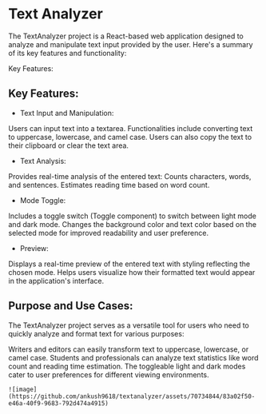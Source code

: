 # Text Analyzer

The TextAnalyzer project is a React-based web application designed to analyze and manipulate text input provided by the user. Here's a summary of its key features and functionality:

Key Features:
## Key Features:

 - Text Input and Manipulation:

Users can input text into a textarea.
Functionalities include converting text to uppercase, lowercase, and camel case.
Users can also copy the text to their clipboard or clear the text area.

 - Text Analysis:

Provides real-time analysis of the entered text:
Counts characters, words, and sentences.
Estimates reading time based on word count.

 - Mode Toggle:

Includes a toggle switch (Toggle component) to switch between light mode and dark mode.
Changes the background color and text color based on the selected mode for improved readability and user preference.

 - Preview:

Displays a real-time preview of the entered text with styling reflecting the chosen mode.
Helps users visualize how their formatted text would appear in the application's interface.

## Purpose and Use Cases:


The TextAnalyzer project serves as a versatile tool for users who need to quickly analyze and format text for various purposes:

Writers and editors can easily transform text to uppercase, lowercase, or camel case.
Students and professionals can analyze text statistics like word count and reading time estimation.
The toggleable light and dark modes cater to user preferences for different viewing environments.
```
![image](https://github.com/ankush9618/textanalyzer/assets/70734844/83a02f50-e46a-40f9-9683-792d474a4915)


